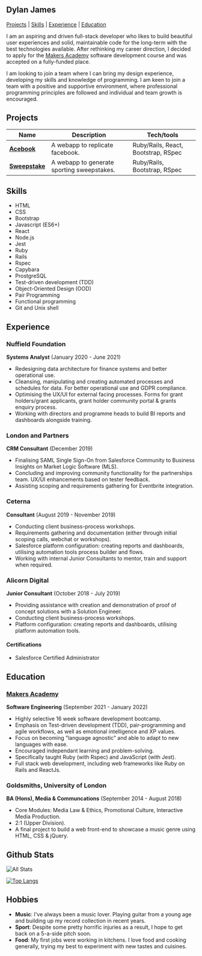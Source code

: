 ## Dylan James

[Projects](#projects) | [Skills](#skills) | [Experience](#experience) | [Education](#education)

I am an aspiring and driven full-stack developer who likes to build beautiful user experiences and solid, maintainable code for the long-term with the best technologies available. After rethinking my career direction, I decided to apply for the [Makers Academy] software development course and was accepted on a fully-funded place.

I am looking to join a team where I can bring my design experience, developing my skills and knowledge of programming. I am keen to join a team with a positive and supportive environment, where professional programming principles are followed and individual and team growth is encouraged.

## Projects

| Name | Description | Tech/tools |
| ---- | ----------- | ---------- |
| **[Acebook]** | A webapp to replicate facebook. | Ruby/Rails, React, Bootstrap, RSpec |
| **[Sweepstake]** | A webapp to generate sporting sweepstakes. | Ruby/Rails, Bootstrap, RSpec |

## Skills

- HTML
- CSS
- Bootstrap
- Javascript (ES6+)
- React
- Node.js
- Jest
- Ruby
- Rails
- Rspec
- Capybara
- ProstgreSQL
- Test-driven development (TDD)
- Object-Oriented Design (OOD)
- Pair Programming
- Functional programming
- Git and Unix shell

## Experience

### Nuffield Foundation

**Systems Analyst** (January 2020 - June 2021)

- Redesigning data architecture for finance systems and better operational use.
- Cleansing, manipulating and creating automated processes and schedules for data. For better operational use and GDPR compliance.
- Optimising the UX/UI for external facing processes. Forms for grant holders/grant applicants, grant holder community portal & grants enquiry process.
- Working with directors and programme heads to build BI reports and dashboards alongside training.

### London and Partners

**CRM Consultant** (December 2019)

- Finalising SAML Single Sign-On from Salesforce Community to Business Insights on Market Logic Software (MLS). 
- Concluding and improving community functionality for the partnerships team. UX/UI enhancements based on tester feedback.
- Assisting scoping and requirements gathering for Eventbrite integration.

### Ceterna

**Consultant** (August 2019 - November 2019)

- Conducting client business-process workshops.
- Requirements gathering and documentation (either through initial scoping calls, webchat or workshops).
- Salesforce platform configuration: creating reports and dashboards, utilising automation tools process builder and flows.
- Working with internal Junior Consultants to mentor, train and support when required.

### Alicorn Digital

**Junior Consultant** (October 2018 - July 2019)

- Providing assistance with creation and demonstration of proof of concept solutions with a Solution Engineer. 
- Conducting client business-process workshops.
- Platform configuration: creating reports and dashboards, utilising platform automation tools.

#### Certifications

- Salesforce Certified Administrator

## Education

### [Makers Academy]

**Software Engineering** (September 2021 - January 2022)

- Highly selective 16 week software development bootcamp.
- Emphasis on Test-driven development (TDD), pair-programming and agile workflows, as well as emotional intelligence and XP values.
- Focus on becoming "language agnostic" and able to adapt to new languages with ease.
- Encouraged independant learning and problem-solving.
- Specifically taught Ruby (with Rspec) and JavaScript (with Jest).
- Full stack web development, including web frameworks like Ruby on Rails and ReactJs.

### Goldsmiths, University of London

**BA (Hons), Media & Communcations** (September 2014 - August 2018)

- Core Modules: Media Law & Ethics, Promotional Culture, Interactive Media Production.
- 2:1 (Upper Division).
- A final project to build a web front-end to showcase a music genre using HTML, CSS & jQuery.

## Github Stats

![All Stats](https://github-readme-stats.vercel.app/api?username=DylanRJ&show_icons=true&include_all_commits=true&count_private=true&hide=stars&theme=dark)

[![Top Langs](https://github-readme-stats.vercel.app/api/top-langs/?username=DylanRJ&layout=compact&theme=dark)](https://github.com/anuraghazra/github-readme-stats)

## Hobbies

- **Music**: I've always been a music lover. Playing guitar from a young age and building up my record collection in recent years.
- **Sport**: Despite some pretty horrific injuries as a result, I hope to get back on a 5-a-side pitch soon.
- **Food**: My first jobs were working in kitchens. I love food and cooking generally, trying my best to experiment with new tastes and cuisines.

[acebook]: https://github.com/DylanRJ/Acebook
[sweepstake]: https://github.com/DylanRJ/sweepstake
[makers academy]: https://www.makers.tech
